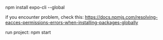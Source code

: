 npm install expo-cli --global

if you encounter problem, check this:
https://docs.npmjs.com/resolving-eacces-permissions-errors-when-installing-packages-globally

run project:
npm start

